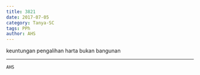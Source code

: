```yaml
---
title: 3821
date: 2017-07-05
category: Tanya-SC
tags: PPh
author: AHS
---
```


keuntungan pengalihan harta bukan bangunan

---



`AHS`
